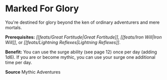 ﻿---
cssclass: [feats]

---
# Marked For Glory

You're destined for glory beyond the ken of ordinary adventurers and mere mortals.

**Prerequisites:** _[[feats/Great Fortitude|Great Fortitude]]_, _[[feats/Iron Will|Iron Will]]_, or _[[feats/Lightning Reflexes|Lightning Reflexes]]_.

**Benefit:** You can use the surge ability (see page 12) once per day (adding 1d6). If you are or become mythic, you can use your surge one additional time per day.

**Source** Mythic Adventures